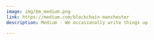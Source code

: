 ```yaml
---
image: img/bm_medium.png
link: https://medium.com/blockchain-manchester
description: Medium - We occasionally write things up 

---
```

